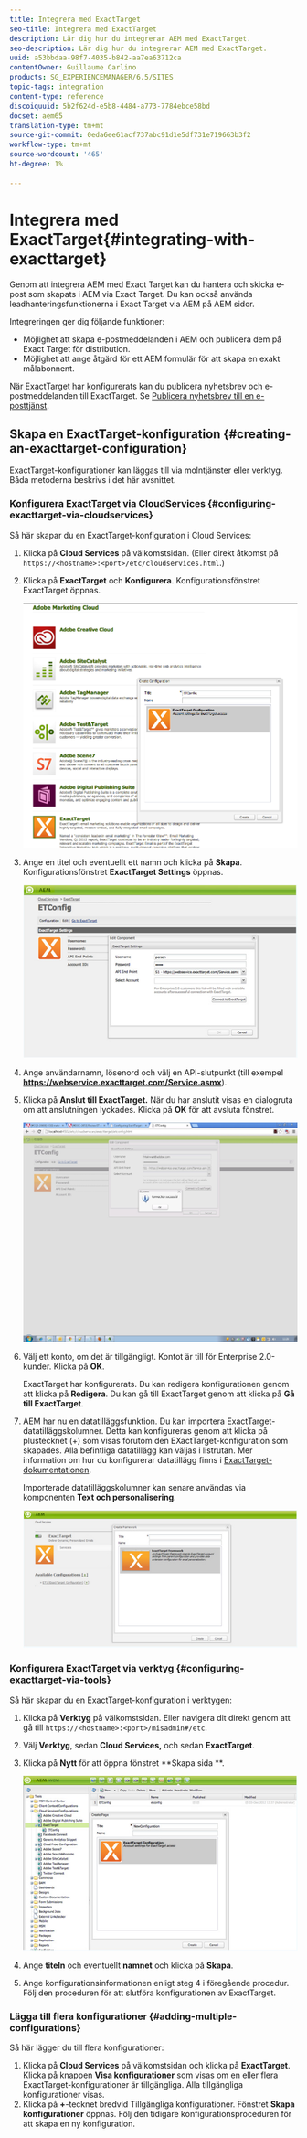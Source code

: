 ```yaml
---
title: Integrera med ExactTarget
seo-title: Integrera med ExactTarget
description: Lär dig hur du integrerar AEM med ExactTarget.
seo-description: Lär dig hur du integrerar AEM med ExactTarget.
uuid: a53bbdaa-98f7-4035-b842-aa7ea63712ca
contentOwner: Guillaume Carlino
products: SG_EXPERIENCEMANAGER/6.5/SITES
topic-tags: integration
content-type: reference
discoiquuid: 5b2f624d-e5b8-4484-a773-7784ebce58bd
docset: aem65
translation-type: tm+mt
source-git-commit: 0eda6ee61acf737abc91d1e5df731e719663b3f2
workflow-type: tm+mt
source-wordcount: '465'
ht-degree: 1%

---
```



# Integrera med ExactTarget{#integrating-with-exacttarget}

Genom att integrera AEM med Exact Target kan du hantera och skicka e-post som skapats i AEM via Exact Target. Du kan också använda leadhanteringsfunktionerna i Exact Target via AEM på AEM sidor.

Integreringen ger dig följande funktioner:

* Möjlighet att skapa e-postmeddelanden i AEM och publicera dem på Exact Target för distribution.
* Möjlighet att ange åtgärd för ett AEM formulär för att skapa en exakt målabonnent.

När ExactTarget har konfigurerats kan du publicera nyhetsbrev och e-postmeddelanden till ExactTarget. Se [Publicera nyhetsbrev till en e-posttjänst](/help/sites-authoring/personalization.md).

## Skapa en ExactTarget-konfiguration {#creating-an-exacttarget-configuration}

ExactTarget-konfigurationer kan läggas till via molntjänster eller verktyg. Båda metoderna beskrivs i det här avsnittet.

### Konfigurera ExactTarget via CloudServices {#configuring-exacttarget-via-cloudservices}

Så här skapar du en ExactTarget-konfiguration i Cloud Services:

1. Klicka på **Cloud Services** på välkomstsidan. (Eller direkt åtkomst på `https://<hostname>:<port>/etc/cloudservices.html`.)
1. Klicka på **ExactTarget** och **Konfigurera**. Konfigurationsfönstret ExactTarget öppnas.

   ![chlimage_1-19](assets/chlimage_1-19.png)

1. Ange en titel och eventuellt ett namn och klicka på **Skapa**. Konfigurationsfönstret **ExactTarget Settings** öppnas.

   ![chlimage_1](assets/chlimage_1.jpeg)

1. Ange användarnamn, lösenord och välj en API-slutpunkt (till exempel **https://webservice.exacttarget.com/Service.asmx**).
1. Klicka på **Anslut till ExactTarget.** När du har anslutit visas en dialogruta om att anslutningen lyckades. Klicka på **OK** för att avsluta fönstret.

   ![chlimage_1-1](assets/chlimage_1-1.jpeg)

1. Välj ett konto, om det är tillgängligt. Kontot är till för Enterprise 2.0-kunder. Klicka på **OK**.

   ExactTarget har konfigurerats. Du kan redigera konfigurationen genom att klicka på **Redigera**. Du kan gå till ExactTarget genom att klicka på **Gå till ExactTarget**.

1. AEM har nu en datatilläggsfunktion. Du kan importera ExactTarget-datatilläggskolumner. Detta kan konfigureras genom att klicka på plustecknet (+) som visas förutom den EXactTarget-konfiguration som skapades. Alla befintliga datatillägg kan väljas i listrutan. Mer information om hur du konfigurerar datatillägg finns i [ExactTarget-dokumentationen](https://help.exacttarget.com/en/documentation/exacttarget/subscribers/data_extensions_and_data_relationships).

   Importerade datatilläggskolumner kan senare användas via komponenten **Text och personalisering**.

   ![chlimage_1-2](assets/chlimage_1-2.jpeg)

### Konfigurera ExactTarget via verktyg {#configuring-exacttarget-via-tools}

Så här skapar du en ExactTarget-konfiguration i verktygen:

1. Klicka på **Verktyg** på välkomstsidan. Eller navigera dit direkt genom att gå till `https://<hostname>:<port>/misadmin#/etc`.
1. Välj **Verktyg**, sedan **Cloud Services,** och sedan **ExactTarget**.
1. Klicka på **Nytt** för att öppna fönstret **Skapa sida **.

   ![chlimage_1-34](assets/chlimage_1-3.jpeg)

1. Ange **titeln** och eventuellt **namnet** och klicka på **Skapa**.
1. Ange konfigurationsinformationen enligt steg 4 i föregående procedur. Följ den proceduren för att slutföra konfigurationen av ExactTarget.

### Lägga till flera konfigurationer {#adding-multiple-configurations}

Så här lägger du till flera konfigurationer:

1. Klicka på **Cloud Services** på välkomstsidan och klicka på **ExactTarget**. Klicka på knappen **Visa konfigurationer** som visas om en eller flera ExactTarget-konfigurationer är tillgängliga. Alla tillgängliga konfigurationer visas.
1. Klicka på **+**-tecknet bredvid Tillgängliga konfigurationer. Fönstret **Skapa konfigurationer** öppnas. Följ den tidigare konfigurationsproceduren för att skapa en ny konfiguration.